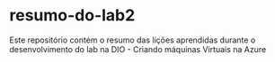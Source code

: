 # resumo-do-lab2
Este repositório contém o resumo das lições aprendidas durante o desenvolvimento do lab na DIO - Criando máquinas Virtuais na Azure
